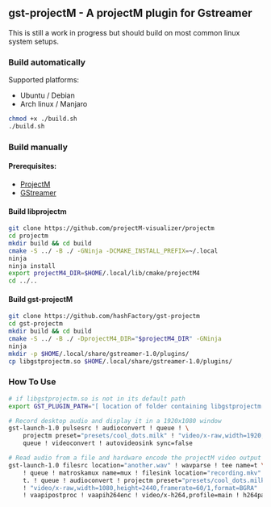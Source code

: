 
## gst-projectM - A projectM plugin for Gstreamer

This is still a work in progress but should build on most common linux system setups.

### Build automatically

Supported platforms:
- Ubuntu / Debian
- Arch linux / Manjaro

```bash
chmod +x ./build.sh
./build.sh
```

### Build manually

#### Prerequisites:
- [ProjectM](https://github.com/projectM-visualizer/projectm)
- [GStreamer](https://gitlab.freedesktop.org/gstreamer/gstreamer)

#### Build libprojectm
```bash
git clone https://github.com/projectM-visualizer/projectm
cd projectm
mkdir build && cd build
cmake -S ../ -B ./ -GNinja -DCMAKE_INSTALL_PREFIX=~/.local
ninja
ninja install
export projectM4_DIR=$HOME/.local/lib/cmake/projectM4
cd ../..
```

#### Build gst-projectM
```bash
git clone https://github.com/hashFactory/gst-projectm
cd gst-projectm
mkdir build && cd build
cmake -S ../ -B ./ -DprojectM4_DIR="$projectM4_DIR" -GNinja
ninja
mkdir -p $HOME/.local/share/gstreamer-1.0/plugins/
cp libgstprojectm.so $HOME/.local/share/gstreamer-1.0/plugins/
```

### How To Use
```bash
# if libgstprojectm.so is not in its default path
export GST_PLUGIN_PATH="[ location of folder containing libgstprojectm.so ]"

# Record desktop audio and display it in a 1920x1080 window
gst-launch-1.0 pulsesrc ! audioconvert ! queue ! \
    projectm preset="presets/cool_dots.milk" ! "video/x-raw,width=1920,height=1080,framerate=60/1,format=BGRA" ! \
    queue ! videoconvert ! autovideosink sync=false

# Read audio from a file and hardware encode the projectM video output with the audio stream
gst-launch-1.0 filesrc location="another.wav" ! wavparse ! tee name=t \
    ! queue ! matroskamux name=mux ! filesink location="recording.mkv" \
    t. ! queue ! audioconvert ! projectm preset="presets/cool_dots.milk" \
    ! "video/x-raw,width=1080,height=2440,framerate=60/1,format=BGRA" ! queue \
    ! vaapipostproc ! vaapih264enc ! video/x-h264,profile=main ! h264parse ! mux.
```

